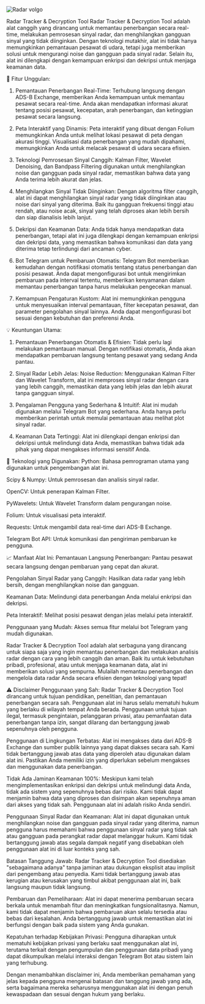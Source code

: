 ![Radar volgo](https://github.com/user-attachments/assets/5947ef9c-9474-4542-8a77-e92a8395b17d)




Radar Tracker & Decryption Tool
Radar Tracker & Decryption Tool adalah alat canggih yang dirancang untuk memantau penerbangan secara real-time, melakukan pemrosesan sinyal radar, dan menghilangkan gangguan sinyal yang tidak diinginkan. Dengan teknologi mutakhir, alat ini tidak hanya memungkinkan pemantauan pesawat di udara, tetapi juga memberikan solusi untuk mengurangi noise dan gangguan pada sinyal radar. Selain itu, alat ini dilengkapi dengan kemampuan enkripsi dan dekripsi untuk menjaga keamanan data.

🚀 Fitur Unggulan:
1. Pemantauan Penerbangan Real-Time:
Terhubung langsung dengan ADS-B Exchange, memberikan Anda kemampuan untuk memantau pesawat secara real-time. Anda akan mendapatkan informasi akurat tentang posisi pesawat, kecepatan, arah penerbangan, dan ketinggian pesawat secara langsung.

2. Peta Interaktif yang Dinamis:
Peta interaktif yang dibuat dengan Folium memungkinkan Anda untuk melihat lokasi pesawat di peta dengan akurasi tinggi. Visualisasi data penerbangan yang mudah dipahami, memungkinkan Anda untuk melacak pesawat di udara secara efisien.

3. Teknologi Pemrosesan Sinyal Canggih:
Kalman Filter, Wavelet Denoising, dan Bandpass Filtering digunakan untuk menghilangkan noise dan gangguan pada sinyal radar, memastikan bahwa data yang Anda terima lebih akurat dan jelas.

4. Menghilangkan Sinyal Tidak Diinginkan:
Dengan algoritma filter canggih, alat ini dapat menghilangkan sinyal radar yang tidak diinginkan atau noise dari sinyal yang diterima. Baik itu gangguan frekuensi tinggi atau rendah, atau noise acak, sinyal yang telah diproses akan lebih bersih dan siap dianalisis lebih lanjut.

5. Dekripsi dan Keamanan Data:
Anda tidak hanya mendapatkan data penerbangan, tetapi alat ini juga dilengkapi dengan kemampuan enkripsi dan dekripsi data, yang memastikan bahwa komunikasi dan data yang diterima tetap terlindungi dari ancaman cyber.

6. Bot Telegram untuk Pembaruan Otomatis:
Telegram Bot memberikan kemudahan dengan notifikasi otomatis tentang status penerbangan dan posisi pesawat. Anda dapat mengonfigurasi bot untuk mengirimkan pembaruan pada interval tertentu, memberikan kenyamanan dalam memantau penerbangan tanpa harus melakukan pengecekan manual.

7. Kemampuan Pengaturan Kustom:
Alat ini memungkinkan pengguna untuk menyesuaikan interval pemantauan, filter kecepatan pesawat, dan parameter pengolahan sinyal lainnya. Anda dapat mengonfigurasi bot sesuai dengan kebutuhan dan preferensi Anda.

💡 Keuntungan Utama:
1. Pemantauan Penerbangan Otomatis & Efisien:
Tidak perlu lagi melakukan pemantauan manual. Dengan notifikasi otomatis, Anda akan mendapatkan pembaruan langsung tentang pesawat yang sedang Anda pantau.

2. Sinyal Radar Lebih Jelas:
Noise Reduction: Menggunakan Kalman Filter dan Wavelet Transform, alat ini memproses sinyal radar dengan cara yang lebih canggih, memastikan data yang lebih jelas dan lebih akurat tanpa gangguan sinyal.

3. Pengalaman Pengguna yang Sederhana & Intuitif:
Alat ini mudah digunakan melalui Telegram Bot yang sederhana. Anda hanya perlu memberikan perintah untuk memulai pemantauan atau melihat plot sinyal radar.

4. Keamanan Data Tertinggi:
Alat ini dilengkapi dengan enkripsi dan dekripsi untuk melindungi data Anda, memastikan bahwa tidak ada pihak yang dapat mengakses informasi sensitif Anda.

🔧 Teknologi yang Digunakan:
Python: Bahasa pemrograman utama yang digunakan untuk pengembangan alat ini.

Scipy & Numpy: Untuk pemrosesan dan analisis sinyal radar.

OpenCV: Untuk penerapan Kalman Filter.

PyWavelets: Untuk Wavelet Transform dalam pengurangan noise.

Folium: Untuk visualisasi peta interaktif.

Requests: Untuk mengambil data real-time dari ADS-B Exchange.

Telegram Bot API: Untuk komunikasi dan pengiriman pembaruan ke pengguna.

📈 Manfaat Alat Ini:
Pemantauan Langsung Penerbangan: Pantau pesawat secara langsung dengan pembaruan yang cepat dan akurat.

Pengolahan Sinyal Radar yang Canggih: Hasilkan data radar yang lebih bersih, dengan menghilangkan noise dan gangguan.

Keamanan Data: Melindungi data penerbangan Anda melalui enkripsi dan dekripsi.

Peta Interaktif: Melihat posisi pesawat dengan jelas melalui peta interaktif.

Penggunaan yang Mudah: Akses semua fitur melalui bot Telegram yang mudah digunakan.

Radar Tracker & Decryption Tool adalah alat serbaguna yang dirancang untuk siapa saja yang ingin memantau penerbangan dan melakukan analisis radar dengan cara yang lebih canggih dan aman. Baik itu untuk kebutuhan pribadi, profesional, atau untuk menjaga keamanan data, alat ini memberikan solusi yang sempurna. Mulailah memantau penerbangan dan mengelola data radar Anda secara efisien dengan teknologi yang tepat!



⚠️ Disclaimer
Penggunaan yang Sah: Radar Tracker & Decryption Tool dirancang untuk tujuan pendidikan, penelitian, dan pemantauan penerbangan secara sah. Penggunaan alat ini harus selalu mematuhi hukum yang berlaku di wilayah tempat Anda berada. Penggunaan untuk tujuan ilegal, termasuk pengintaian, pelanggaran privasi, atau pemanfaatan data penerbangan tanpa izin, sangat dilarang dan bertanggung jawab sepenuhnya oleh pengguna.

Penggunaan di Lingkungan Terbatas: Alat ini mengakses data dari ADS-B Exchange dan sumber publik lainnya yang dapat diakses secara sah. Kami tidak bertanggung jawab atas data yang diperoleh atau digunakan dalam alat ini. Pastikan Anda memiliki izin yang diperlukan sebelum mengakses dan menggunakan data penerbangan.

Tidak Ada Jaminan Keamanan 100%: Meskipun kami telah mengimplementasikan enkripsi dan dekripsi untuk melindungi data Anda, tidak ada sistem yang sepenuhnya bebas dari risiko. Kami tidak dapat menjamin bahwa data yang diproses dan disimpan akan sepenuhnya aman dari akses yang tidak sah. Penggunaan alat ini adalah risiko Anda sendiri.

Penggunaan Sinyal Radar dan Keamanan: Alat ini dapat digunakan untuk menghilangkan noise dan gangguan pada sinyal radar yang diterima, namun pengguna harus memahami bahwa penggunaan sinyal radar yang tidak sah atau gangguan pada perangkat radar dapat melanggar hukum. Kami tidak bertanggung jawab atas segala dampak negatif yang disebabkan oleh penggunaan alat ini di luar konteks yang sah.

Batasan Tanggung Jawab: Radar Tracker & Decryption Tool disediakan "sebagaimana adanya" tanpa jaminan atau dukungan eksplisit atau implisit dari pengembang atau penyedia. Kami tidak bertanggung jawab atas kerugian atau kerusakan yang timbul akibat penggunaan alat ini, baik langsung maupun tidak langsung.

Pembaruan dan Pemeliharaan: Alat ini dapat menerima pembaruan secara berkala untuk menambah fitur dan meningkatkan fungsionalitasnya. Namun, kami tidak dapat menjamin bahwa pembaruan akan selalu tersedia atau bebas dari kesalahan. Anda bertanggung jawab untuk memastikan alat ini berfungsi dengan baik pada sistem yang Anda gunakan.

Kepatuhan terhadap Kebijakan Privasi: Pengguna diharapkan untuk mematuhi kebijakan privasi yang berlaku saat menggunakan alat ini, terutama terkait dengan pengumpulan dan penggunaan data pribadi yang dapat dikumpulkan melalui interaksi dengan Telegram Bot atau sistem lain yang terhubung.

Dengan menambahkan disclaimer ini, Anda memberikan pemahaman yang jelas kepada pengguna mengenai batasan dan tanggung jawab yang ada, serta bagaimana mereka seharusnya menggunakan alat ini dengan penuh kewaspadaan dan sesuai dengan hukum yang berlaku.
